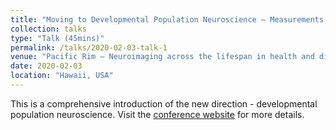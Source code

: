 ```yaml
---
title: "Moving to Developmental Population Neuroscience – Measurements, Cohorts and Theory"
collection: talks
type: "Talk (45mins)"
permalink: /talks/2020-02-03-talk-1
venue: "Pacific Rim – Neuroimaging across the lifespan in health and disease: New Horizons in Human Brain Imaging"
date: 2020-02-03
location: "Hawaii, USA"
---
```


This is a comprehensive introduction of the new direction - developmental population neuroscience. Visit the [conference website](https://www.ini.usc.edu/pacrim) for more details.
